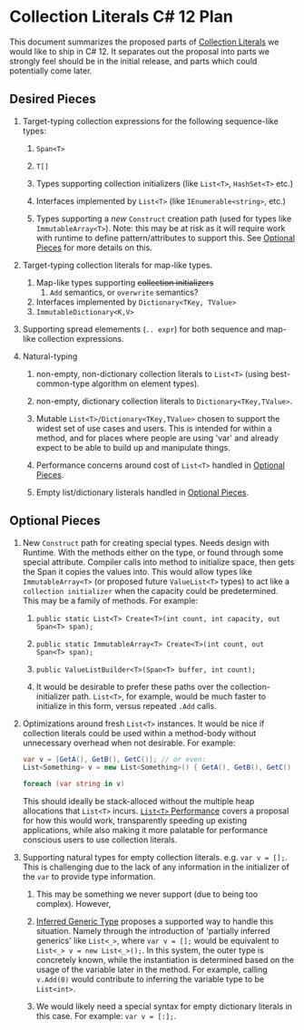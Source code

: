 # Collection Literals C# 12 Plan

This document summarizes the proposed parts of [Collection Literals](https://github.com/dotnet/csharplang/blob/main/proposals/collection-literals.md) we would like to ship in C# 12.  It separates out the proposal into parts we strongly feel should be in the initial release, and parts which could potentially come later.

## Desired Pieces
[desired-pieces]: #desired-pieces 

1. Target-typing collection expressions for the following sequence-like types:
    1. `Span<T>`
    
    1. `T[]`

    1. Types supporting collection initializers (like `List<T>`, `HashSet<T>` etc.)

    1. Interfaces implemented by `List<T>` (like `IEnumerable<string>`, etc.) 

    1. Types supporting a *new* `Construct` creation path (used for types like `ImmutableArray<T>`). Note: this may be at risk as it will require work with runtime to define pattern/attributes to support this.  See [Optional Pieces](#p[#optional-pieces]) for more details on this.

1. Target-typing collection literals for map-like types.
    1. Map-like types supporting ~~collection initializers~~
        1. `Add` semantics, or `overwrite` semantics?
    1. Interfaces implemented by `Dictionary<TKey, TValue>`
    1. `ImmutableDictionary<K,V>`

1. Supporting spread elemements (`.. expr`) for both sequence and map-like collection expressions.
    
1. Natural-typing
    1. non-empty, non-dictionary collection literals to `List<T>` (using best-common-type algorithm on element types).

    1. non-empty, dictionary collection literals to `Dictionary<TKey,TValue>`.

    1. Mutable `List<T>/Dictionary<TKey,TValue>` chosen to support the widest set of use cases and users.  This is intended for within a method, and for places where people are using 'var' and already expect to be able to build up and manipulate things.

    1. Performance concerns around cost of `List<T>` handled in [Optional Pieces](#p[#optional-pieces]).

    1. Empty list/dictionary listerals handled in [Optional Pieces](#p[#optional-pieces]).


## Optional Pieces
[optional-pieces]: #optional-pieces 

1. New `Construct` path for creating special types.  Needs design with Runtime.  With the methods either on the type, or found through some special attribute.  Compiler calls into method to initialize space, then gets the Span it copies the values into.  This would allow types like `ImmutableArray<T>` (or proposed future `ValueList<T>` types) to act like a `collection initializer` when the capacity could be predetermined. This may be a family of methods.  For example:

    1. `public static List<T> Create<T>(int count, int capacity, out Span<T> span);`

    1. `public static ImmutableArray<T> Create<T>(int count, out Span<T> span);`

    1. `public ValueListBuilder<T>(Span<T> buffer, int count);`

    1. It would be desirable to prefer these paths over the collection-initializer path.  `List<T>`, for example, would be much faster to initialize in this form, versus repeated `.Add` calls.

1. Optimizations around fresh `List<T>` instances.  It would be nice if collection literals could be used within a method-body without unnecessary overhead when not desirable. For example:

    ```c#
    var v = [GetA(), GetB(), GetC()]; // or even:
    List<Something> v = new List<Something>() { GetA(), GetB(), GetC() };

    foreach (var string in v)
    ```

    This should ideally be stack-alloced without the multiple heap allocations that `List<T>` incurs.  [`List<T>` Performance](ListPerformance.md) covers a proposal for how this would work, transparently speeding up existing applications, while also making it more palatable for performance conscious users to use collection literals.

1. Supporting natural types for empty collection literals.  e.g. `var v = [];`.  This is challenging due to the lack of any information in the initializer of the `var` to provide type information.
    1. This may be something we never support (due to being too complex).  However,

    1. [Inferred Generic Type](InferredGenericType.md) proposes a supported way to handle this situation.  Namely through the introduction of 'partially inferred generics' like `List<_>`, where `var v = [];` would be equivalent to `List<_> v = new List<_>();`.  In this system, the outer type is concretely known, while the instantiation is determined based on the usage of the variable later in the method.  For example, calling `v.Add(0)` would contribute to inferring the variable type to be `List<int>`.

    1. We would likely need a special syntax for empty dictionary literals in this case.  For example: `var v = [:];`.